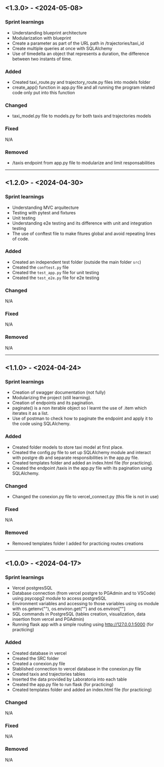 ## <1.3.0> - <2024-05-08>

### Sprint learnings

* Understanding blueprint architecture
* Modularization with blueprint
* Create a parameter as part of the URL path in /trajectories/taxi_id
* Create multiple queries at once with SQLAlchemy
* Use of timedelta an object that represents a duration, the difference between two instants of time.

### Added

* Created taxi_route.py and trajectory_route.py files into models folder
* create_app() function in app.py file and all running the program related code only put into this function

### Changed

* taxi_model.py file to models.py for both taxis and trajectories models

### Fixed

N/A

### Removed

* /taxis endpoint from app.py file to modularize and limit responsabilities

-----------------------------------------------------------------------------------------------------------------

## <1.2.0> - <2024-04-30>

### Sprint learnings

* Understanding MVC arquitecture
* Testing with pytest and fixtures
* Unit testing
* Understanding e2e testing and its difference with unit and integration testing
* The use of conftest file to make fitures global and avoid repeating lines of code.

### Added

* Created an independent test folder (outside the main folder `src`)
* Created the `conftest.py` file
* Created the `test_app.py` file for unit testing
* Created the `test_e2e.py` file for e2e testing

### Changed

N/A

### Fixed

N/A

### Removed

N/A

-----------------------------------------------------------------------------------------------------------------

## <1.1.0> - <2024-04-24>

### Sprint learnings

* Creation of swagger documentation (not fully)
* Modularizing the project (still learning).
* Creation of endpoints and its pagination.
* paginate() is a non iterable object so I learnt the use of .item which iterates it as a list.
* Use of postman to check how to paginate the endpoint and apply it to the code using SQLAlchemy.

### Added

* Created folder models to store taxi model at first place.
* Created the config.py file to set up SQLAlchemy module and interact with postgre db and separate responsibilities in the app.py file.
* Created templates folder and added an index.html file (for practicing).
* Created the endpoint /taxis in the app.py file with its pagination using SQLAlchemy.

### Changed

* Changed the conexion.py file to vercel_connect.py (this file is not in use)

### Fixed

N/A

### Removed

* Removed templates folder I added for practicing routes creations

-----------------------------------------------------------------------------------------------------------------

## <1.0.0> - <2024-04-17>

### Sprint learnings

* Vercel postgresSQL
* Database connection (from vercel postgre to PGAdmin and to VSCode) using psycopg2 module to access postgreSQL
* Environment variables and accessing to those variables using os module with os.getenv(""), os.environ.get("") and os.environ[""]
* SQL commands in PostgreSQL (tables creation, visualization, data insertion from vercel and PGAdmin)
* Running flask app with a simple routing using http://127.0.0.1:5000 (for practicing)


### Added

* Created database in vercel
* Created the SRC folder
* Created a conexion.py file
* Stablished connection to vercel database in the conexion.py file
* Created taxis and trajectories tables
* Inserted the data provided by Laboratoria into each table
* Created the app.py file to run flask (for practicing)
* Created templates folder and added an index.html file (for practicing)

### Changed

N/A

### Fixed

N/A

### Removed

N/A